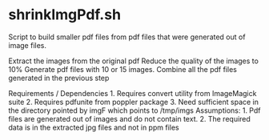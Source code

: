 shrinkImgPdf.sh
===============
Script to build smaller pdf files from pdf files that were generated out of image files.

Extract the images from the original pdf
Reduce the quality of the images to 10%
Generate pdf files with 10 or 15 images.
Combine all the pdf files generated in the previous step

Requirements / Dependencies
 	1. Requires convert utility from ImageMagick suite
	2. Requires pdfunite from poppler package
	3. Need sufficient space in the directory pointed by imgF
		which points to /tmp/imgs
Assumptions:
 	1. Pdf files are generated out of images and do not contain text.
	2. The required data is in the extracted jpg files and not in ppm files
